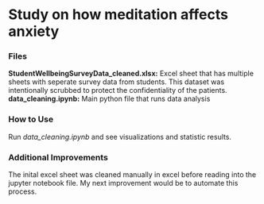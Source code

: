 # Study on how meditation affects anxiety

### Files
**StudentWellbeingSurveyData_cleaned.xlsx:** Excel sheet that has multiple sheets with seperate survey data from students.  This dataset was intentionally scrubbed to protect the confidentiality of the patients.
**data_cleaning.ipynb:** Main python file that runs data analysis

### How to Use
Run *data_cleaning.ipynb* and see visualizations and statistic results.

### Additional Improvements
The inital excel sheet was cleaned manually in excel before reading into the jupyter notebook file.  My next improvement would be to automate this process.